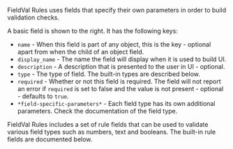 FieldVal Rules uses fields that specify their own parameters in order to build validation checks.

A basic field is shown to the right. It has the following keys:

* ```name``` - When this field is part of any object, this is the key - optional apart from when the child of an object field.
* ```display_name``` - The name the field will display when it is used to build UI.
* ```description``` - A description that is presented to the user in UI - optional.
* ```type``` - The type of field. The built-in types are described below.
* ```required``` - Whether or not this field is required. The field will not report an error if ```required``` is set to false and the value is not present - optional - defaults to ```true```.
* ```*field-specific-parameters*``` - Each field type has its own additional parameters. Check the documentation of the field type.

FieldVal Rules includes a set of rule fields that can be used to validate various field types such as numbers, text and booleans. The built-in rule fields are documented below.